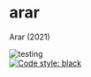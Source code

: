# arar
Arar (2021)

![testing](https://github.com/GregoryREvans/arar/workflows/testing/badge.svg) <br />
[![Code style: black](https://img.shields.io/badge/code%20style-black-000000.svg)](https://github.com/python/black) <br/>
